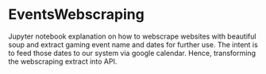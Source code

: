 # EventsWebscraping

Jupyter notebook explanation on how to
webscrape websites with beautiful soup
and extract gaming event name and dates
for further use. The intent is to feed those dates 
to our system via google calendar. 
Hence, transforming the webscraping extract 
into API.
